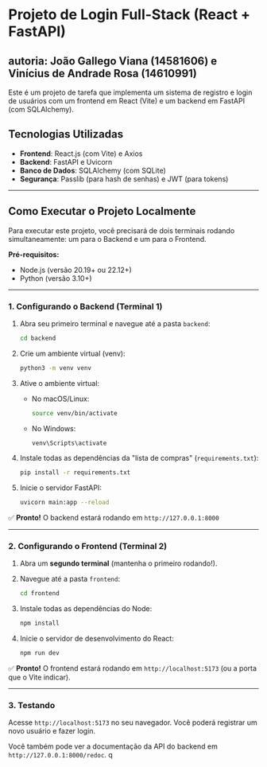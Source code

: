 # Projeto de Login Full-Stack (React + FastAPI)
## autoria: João Gallego Viana (14581606) e Vinícius de Andrade Rosa (14610991)

Este é um projeto de tarefa que implementa um sistema de registro e login de usuários
com um frontend em React (Vite) e um backend em FastAPI (com SQLAlchemy).

## Tecnologias Utilizadas

* **Frontend**: React.js (com Vite) e Axios
* **Backend**: FastAPI e Uvicorn
* **Banco de Dados**: SQLAlchemy (com SQLite)
* **Segurança**: Passlib (para hash de senhas) e JWT (para tokens)

---

## Como Executar o Projeto Localmente

Para executar este projeto, você precisará de dois terminais rodando
simultaneamente: um para o Backend e um para o Frontend.

**Pré-requisitos:**
* Node.js (versão 20.19+ ou 22.12+)
* Python (versão 3.10+)

---

### 1. Configurando o Backend (Terminal 1)

1.  Abra seu primeiro terminal e navegue até a pasta `backend`:
    ```bash
    cd backend
    ```

2.  Crie um ambiente virtual (venv):
    ```bash
    python3 -m venv venv
    ```

3.  Ative o ambiente virtual:
    * No macOS/Linux:
        ```bash
        source venv/bin/activate
        ```
    * No Windows:
        ```bash
        venv\Scripts\activate
        ```

4.  Instale todas as dependências da "lista de compras" (`requirements.txt`):
    ```bash
    pip install -r requirements.txt
    ```

5.  Inicie o servidor FastAPI:
    ```bash
    uvicorn main:app --reload
    ```

✅ **Pronto!** O backend estará rodando em `http://127.0.0.1:8000`

---

### 2. Configurando o Frontend (Terminal 2)

1.  Abra um **segundo terminal** (mantenha o primeiro rodando!).

2.  Navegue até a pasta `frontend`:
    ```bash
    cd frontend
    ```

3.  Instale todas as dependências do Node:
    ```bash
    npm install
    ```

4.  Inicie o servidor de desenvolvimento do React:
    ```bash
    npm run dev
    ```

✅ **Pronto!** O frontend estará rodando em `http://localhost:5173` (ou a porta que o Vite indicar).

---

### 3. Testando

Acesse `http://localhost:5173` no seu navegador. Você poderá registrar um novo usuário e fazer login.

Você também pode ver a documentação da API do backend em `http://127.0.0.1:8000/redoc`. q